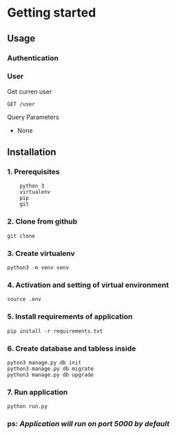 # Getting started

## Usage

### Authentication


### User

Get curren user

`GET /user`


Query Parameters
* None


## Installation

### 1. Prerequisites
```
    python 3
    virtualenv
    pip
    git
```
### 2. Clone from github
```
git clone 
```

### 3. Create virtualenv
```
python3 -m venv venv
```

### 4. Activation and setting of virtual environment 
```
source .env
```

### 5. Install requirements of application
```
pip install -r requirements.txt
```

### 6. Create database and tabless inside
```
pyton3 manage.py db init
python3 manage.py db migrate
python3 manage.py db upgrade
```
### 7. Run application
```
python run.py
```

### ps:  _Application will run on port 5000 by default_


